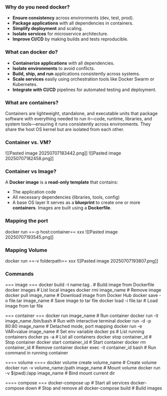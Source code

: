 ### Why do you need docker?
- **Ensure consistency** across environments (dev, test, prod).
- **Package applications** with all dependencies in containers.
- **Simplify deployment** and scaling.
- **Isolate services** for microservice architecture.
- **Improve CI/CD** by making builds and tests reproducible.
### What can docker do?
- **Containerize applications** with all dependencies.
- **Isolate environments** to avoid conflicts.
- **Build, ship, and run** applications consistently across systems.
- **Scale services** easily using orchestration tools like Docker Swarm or Kubernetes.
- **Integrate with CI/CD** pipelines for automated testing and deployment.
### What are containers?
Containers are lightweight, standalone, and executable units that package software with everything needed to run it—code, runtime, libraries, and system tools—ensuring it runs consistently across environments. They share the host OS kernel but are isolated from each other.
### Container vs. VM?
![[Pasted image 20250707183442.png]]
![[Pasted image 20250707182458.png]]

### Container vs Image?
A **Docker image** is a **read-only template** that contains:
- The application code
- All necessary dependencies (libraries, tools, config)
- A base OS layer
It serves as a **blueprint** to create one or more **containers**. Images are built using a **Dockerfile**.

### Mapping the port
docker run ==-p host:container== xxx
![[Pasted image 20250707193545.png]]
### Mapping Volume
docker run ==-v folderpath== xxx
![[Pasted image 20250707193807.png]]
### Commands
=== image ===
docker build -t name:tag .         # Build image from Dockerfile
docker images                      # List local images
docker rmi image_name              # Remove image
docker pull image_name             # Download image from Docker Hub
docker save -o file.tar image_name # Save image to tar file
docker load -i file.tar            # Load image from tar file

=== container ===
docker run image_name                      # Run container
docker run -it image_name /bin/bash        # Run with interactive terminal
docker run -d -p 80:80 image_name          # Detached mode, port mapping
docker run -e VAR=value image_name         # Set env variable
docker ps                                  # List running containers
docker ps -a                               # List all containers
docker stop container_id                   # Stop container
docker start container_id                  # Start container
docker rm container_id                     # Remove container
docker exec -it container_id bash          # Run command in running container

==== volume ====
docker volume create volume_name           # Create volume
docker run -v volume_name:/path image_name # Mount volume
docker run -v $(pwd):/app image_name       # Bind mount current dir

==== compose ===
docker-compose up                         # Start all services
docker-compose down                       # Stop and remove all
docker-compose build                      # Build images

